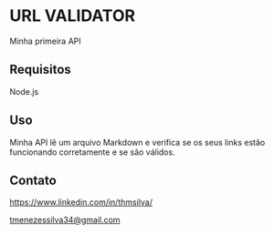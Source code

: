 # URL VALIDATOR

Minha primeira API

## Requisitos

Node.js

## Uso

Minha API lê um arquivo Markdown e verifica se os seus links estão funcionando corretamente e se são válidos.

## Contato

https://www.linkedin.com/in/thmsilva/

tmenezessilva34@gmail.com
